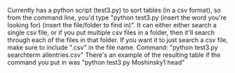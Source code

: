 Currently has a python script (test3.py) to sort tables (in a csv format), so from the command line, you'd type "python test3.py (insert the word you're looking for) (insert the file/folder to find in)". It can either either search a single csv file, or if you put multiple csv files in a folder, then it'll search through each of the files in that folder. If you want it to just search a csv file, make sure to include ".csv" in the file name.
Command: "python test3.py searchterm allentries.csv"
There's an example of the resulting table if the command you put in was "python test3.py Moshinsky1 head"
